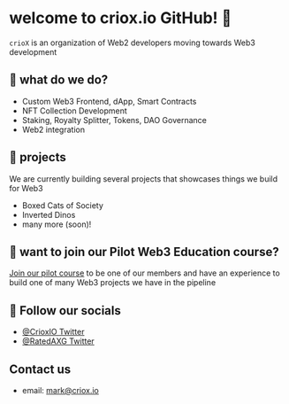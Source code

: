 # welcome to criox.io GitHub! 🦾
`crioX` is an organization of Web2 developers moving towards Web3 development

## 🔨 what do we do?
- Custom Web3 Frontend, dApp, Smart Contracts
- NFT Collection Development
- Staking, Royalty Splitter, Tokens, DAO Governance
- Web2 integration

## 📑 projects
We are currently building several projects that showcases things we build for Web3
- Boxed Cats of Society
- Inverted Dinos
- many more (soon)!

## 🧬 want to join our Pilot Web3 Education course?
[Join our pilot course](https://forms.gle/aC7JtwfTFju7SurX7) to be one of our members and have an experience to build one of many Web3 projects we have  in the pipeline

## 🫰 Follow our socials
- [@CrioxIO Twitter](https://twitter.com/CrioxIO)
- [@RatedAXG Twitter](https://twitter.com/RatedAXG)

## Contact us
-  email: mark@criox.io